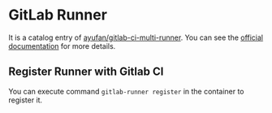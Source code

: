 # GitLab Runner

It is a catalog entry of [ayufan/gitlab-ci-multi-runner](https://github.com/ayufan/gitlab-ci-multi-runner).
You can see the [official documentation](https://docs.gitlab.com/runner/install/docker.html) for more details.

## Register Runner with Gitlab CI

You can execute command `gitlab-runner register` in the container to register it.
